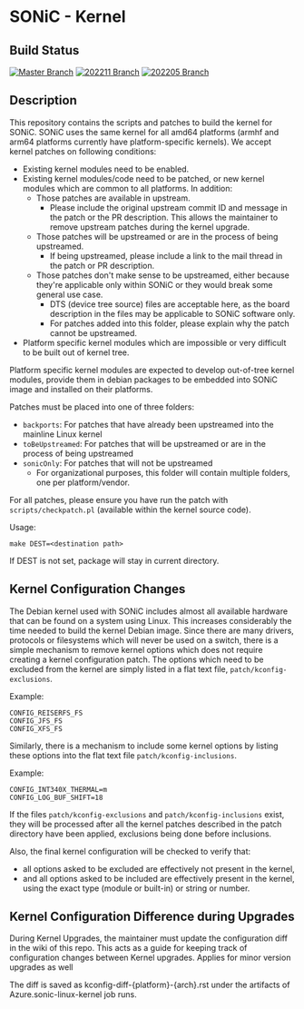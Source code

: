 
# SONiC - Kernel

## Build Status

[![Master Branch](https://dev.azure.com/mssonic/build/_apis/build/status%2FAzure.sonic-linux-kernel?branchName=master&label=Master)](https://dev.azure.com/mssonic/build/_build/latest?definitionId=13&branchName=master)
[![202211 Branch](https://dev.azure.com/mssonic/build/_apis/build/status%2FAzure.sonic-linux-kernel?branchName=202211&label=202211)](https://dev.azure.com/mssonic/build/_build/latest?definitionId=13&branchName=202211)
[![202205 Branch](https://dev.azure.com/mssonic/build/_apis/build/status%2FAzure.sonic-linux-kernel?branchName=202205&label=202205)](https://dev.azure.com/mssonic/build/_build/latest?definitionId=13&branchName=202205)

## Description
This repository contains the scripts and patches to build the kernel for SONiC. SONiC uses the same kernel for all amd64 platforms (armhf and arm64 platforms currently have platform-specific kernels). We accept kernel patches on following conditions:

- Existing kernel modules need to be enabled.
- Existing kernel modules/code need to be patched, or new kernel modules which are common to all platforms. In addition:
  - Those patches are available in upstream.
    - Please include the original upstream commit ID and message in the patch or the PR description. This allows the maintainer to remove upstream patches during the kernel upgrade.
  - Those patches will be upstreamed or are in the process of being upstreamed.
    - If being upstreamed, please include a link to the mail thread in the patch or PR description.
  - Those patches don't make sense to be upstreamed, either because they're applicable only within SONiC or they would break some general use case.
    - DTS (device tree source) files are acceptable here, as the board description in the files may be applicable to SONiC software only.
	- For patches added into this folder, please explain why the patch cannot be upstreamed.
- Platform specific kernel modules which are impossible or very difficult to be built out of kernel tree.

Platform specific kernel modules are expected to develop out-of-tree kernel modules, provide them in debian packages to be embedded into SONiC image and installed on their platforms.

Patches must be placed into one of three folders:

- `backports`: For patches that have already been upstreamed into the mainline Linux kernel
- `toBeUpstreamed`: For patches that will be upstreamed or are in the process of being upstreamed
- `sonicOnly`: For patches that will not be upstreamed
  - For organizational purposes, this folder will contain multiple folders, one per platform/vendor. 

For all patches, please ensure you have run the patch with `scripts/checkpatch.pl` (available within the kernel source code).

Usage:

    make DEST=<destination path>

If DEST is not set, package will stay in current directory.

## Kernel Configuration Changes

The Debian kernel used with SONiC includes almost all available hardware that can be found on a system using Linux. This increases considerably the time needed to build the kernel Debian image. Since there are many drivers, protocols or filesystems which will never be used on a switch, there is a simple mechanism to remove kernel options which does not require creating a kernel configuration patch. The options which need to be excluded from the kernel are simply listed in a flat text file, `patch/kconfig-exclusions`.

Example:

    CONFIG_REISERFS_FS
    CONFIG_JFS_FS
    CONFIG_XFS_FS

Similarly, there is a mechanism to include some kernel options by listing these options into the flat text file `patch/kconfig-inclusions`.

Example:

    CONFIG_INT340X_THERMAL=m
    CONFIG_LOG_BUF_SHIFT=18

If the files `patch/kconfig-exclusions` and `patch/kconfig-inclusions` exist, they will be processed after all the kernel patches described in the patch directory have been applied, exclusions being done before inclusions.

Also, the final kernel configuration will be checked to verify that:
- all options asked to be excluded are effectively not present in the kernel,
- and all options asked to be included are effectively present in the kernel, using the exact type (module or built-in) or string or number.

## Kernel Configuration Difference during Upgrades

During Kernel Upgrades, the maintainer must update the configuration diff in the wiki of this repo. This acts as a guide for keeping track of configuration changes between Kernel upgrades. Applies for minor version upgrades as well

The diff is saved as kconfig-diff-{platform}-{arch}.rst under the artifacts of Azure.sonic-linux-kernel job runs.
